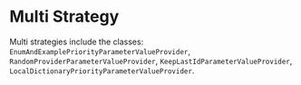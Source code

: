 # Multi Strategy
Multi strategies include the classes: ```EnumAndExamplePriorityParameterValueProvider```, ```RandomProviderParameterValueProvider```, ```KeepLastIdParameterValueProvider```, ```LocalDictionaryPriorityParameterValueProvider```.